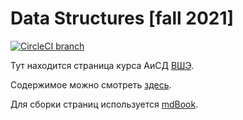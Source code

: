 # Data Structures [fall 2021]

[![CircleCI branch](https://img.shields.io/circleci/build/github/NikitaChampion/data-structures)](https://app.circleci.com/pipelines/github/NikitaChampion/data-structures)

Тут находится страница курса АиСД [ВШЭ](https://hse.ru).

Содержимое можно смотреть [здесь](https://nikitachampion.github.io/data-structures/).

Для сборки страниц используется [mdBook](https://github.com/rust-lang/mdBook).
